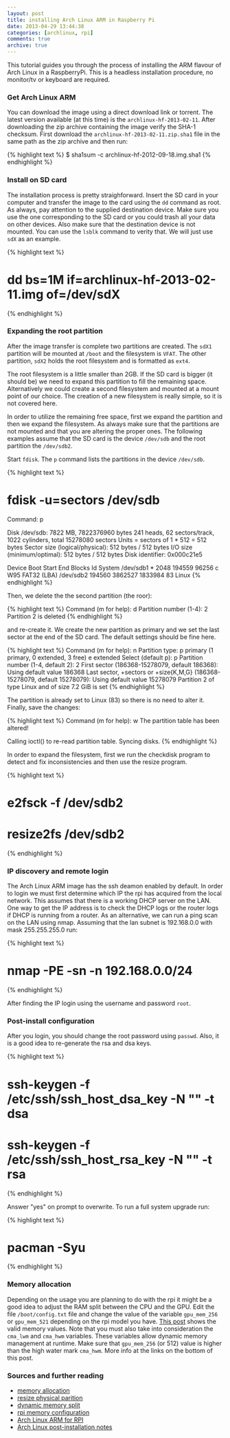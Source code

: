 ```yaml
---
layout: post
title: installing Arch Linux ARM in Raspberry Pi
date: 2013-04-29 13:44:38
categories: [archlinux, rpi]
comments: true
archive: true
---
```


This tutorial guides you through the process of installing the ARM flavour of
Arch Linux in a RaspberryPi. This is a headless installation procedure,
no monitor/tv or keyboard are required.


### Get Arch Linux ARM

You can download the image using a direct download link or torrent. The latest version
available (at this time) is the `archlinux-hf-2013-02-11`. After downloading the zip archive containing the
image verify the SHA-1 checksum. First download the `archlinux-hf-2013-02-11.zip.sha1` file
in the same path as the zip archive and then run:

{% highlight text %}
$ sha1sum -c archlinux-hf-2012-09-18.img.sha1
{% endhighlight %}


### Install on SD card

The installation process is pretty straighforward. Insert the SD card in your computer
and transfer the image to the card using the `dd` command as root. As always, pay attention
to the supplied destination device. Make sure you use the one corresponding to the SD card
or you could trash all your data on other devices. Also make sure that the destination device
is not mounted. You can use the `lsblk` command to verity that. We will just use `sdX` as an example.

{% highlight text %}
# dd bs=1M if=archlinux-hf-2013-02-11.img of=/dev/sdX
{% endhighlight %}


### Expanding the root partition

After the image transfer is complete two partitions are created. The `sdX1` partition will be mounted
at `/boot` and the filesystem is `VFAT`. The other partition, `sdX2` holds the root filesystem and is
formatted as `ext4`.

The root filesystem is a little smaller than 2GB. If the SD card is bigger (it should be) we need to expand
this partition to fill the remaining space. Alternatively we could create a second filesystem and mounted at
a mount point of our choice. The creation of a new filesystem is really simple, so it is not covered here.

In order to utilize the remaining free space, first we expand the partition and then we expand the filesystem.
As always make sure that the partitions are not mounted and that you are altering the proper ones. The following
examples assume that the SD card is the device `/dev/sdb` and the root partition the `/dev/sdb2`.

Start `fdisk`. The `p` command lists the partitions in the device `/dev/sdb`.

{% highlight text %}
# fdisk -u=sectors /dev/sdb
   Command: p

   Disk /dev/sdb: 7822 MB, 7822376960 bytes
   241 heads, 62 sectors/track, 1022 cylinders, total 15278080 sectors
   Units = sectors of 1 * 512 = 512 bytes
   Sector size (logical/physical): 512 bytes / 512 bytes
   I/O size (minimum/optimal): 512 bytes / 512 bytes
   Disk identifier: 0x000c21e5

   Device Boot      Start         End      Blocks   Id  System
   /dev/sdb1   *        2048      194559       96256    c  W95 FAT32 (LBA)
   /dev/sdb2          194560     3862527     1833984   83  Linux
{% endhighlight %}

Then, we delete the the second partition (the roor):

{% highlight text %}
Command (m for help): d
Partition number (1-4): 2
Partition 2 is deleted
{% endhighlight %}

and re-create it. We create the new partition as primary and we set the last sector at the end of the SD card.
The default settings should be fine here.

{% highlight text %}
Command (m for help): n
Partition type:
   p   primary (1 primary, 0 extended, 3 free)
   e   extended
Select (default p): p
Partition number (1-4, default 2): 2
First sector (186368-15278079, default 186368):
Using default value 186368
Last sector, +sectors or +size{K,M,G} (186368-15278079, default 15278079):
Using default value 15278079
Partition 2 of type Linux and of size 7.2 GiB is set
{% endhighlight %}

The partition is already set to Linux (83) so there is no need to alter it. Finally, save the changes:

{% highlight text %}
Command (m for help): w
The partition table has been altered!

Calling ioctl() to re-read partition table.
Syncing disks.
{% endhighlight %}

In order to expand the filesystem, first we run the checkdisk program to detect and fix inconsistencies and
then use the resize program.

{% highlight text %}
# e2fsck -f /dev/sdb2
# resize2fs /dev/sdb2
{% endhighlight %}

### IP discovery and remote login

The Arch Linux ARM image has the ssh deamon enabled by default. In order to login we must first
determine which IP the rpi has acquired from the local network. This assumes that there is a
working DHCP server on the LAN. One way to get the IP address is to check the DHCP logs or the router
logs if DHCP is running from a router. As an alternative, we can run a ping scan on the LAN using
nmap. Assuming that the lan subnet is 192.168.0.0 with mask 255.255.255.0 run:

{% highlight text %}
# nmap -PE -sn -n 192.168.0.0/24
{% endhighlight %}

After finding the IP login using the username and password `root`.

### Post-install configuration

After you login, you should change the root password using `passwd`. Also, it is a good idea to re-generate
the rsa and dsa keys.

{% highlight text %}
# ssh-keygen -f /etc/ssh/ssh_host_dsa_key -N "" -t dsa
# ssh-keygen -f /etc/ssh/ssh_host_rsa_key -N "" -t rsa
{% endhighlight %}

Answer "yes" on prompt to overwrite. To run a full system upgrade run:

{% highlight text %}
# pacman -Syu
{% endhighlight %}

### Memory allocation

Depending on the usage you are planning to do with the rpi it might be a good idea to adjust the RAM
split between the CPU and the GPU. Edit the file `/boot/config.txt` file and change the value of the
variable `gpu_mem_256` or `gpu_mem_521` depending on the rpi model you have.
[This post](http://raspberrypi.stackexchange.com/a/1675) shows the valid memory values. Note that you
must also take into consideration the `cma_lwm` and `cma_hwm` variables. These variables allow dynamic
memory management at runtime. Make sure that `gpu_mem_256` (or 512) value is higher than the high water mark
`cma_hwm`. More info at the links on the bottom of this post.

### Sources and further reading

* [memory allocation](http://raspberrypi.stackexchange.com/a/1675)
* [resize physical parition](http://litwol.com/content/fdisk-resizegrow-physical-partition-without-losing-data-linodecom)
* [dynamic memory split](http://www.raspberrypi.org/phpBB3/viewtopic.php?f=29&t=19334&p=218282&hilit=cma#p217665)
* [rpi memory configuration](http://elinux.org/RPi_config.txt#Memory)
* [Arch Linux ARM for RPI](http://archlinuxarm.org/platforms/armv6/raspberry-pi)
* [Arch Linux post-installation notes](https://wiki.archlinux.org/index.php/Beginners%27_Guide#Post-installation)
